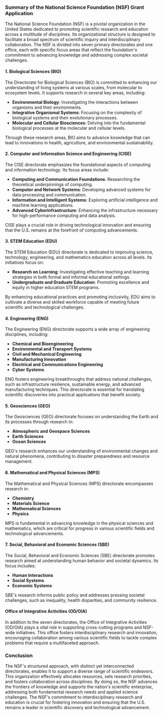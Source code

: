 ### Summary of the National Science Foundation (NSF) Grant Application

The National Science Foundation (NSF) is a pivotal organization in the United States dedicated to promoting scientific research and education across a multitude of disciplines. Its organizational structure is designed to facilitate a broad spectrum of scientific inquiry and interdisciplinary collaboration. The NSF is divided into seven primary directorates and one office, each with specific focus areas that reflect the foundation's commitment to advancing knowledge and addressing complex societal challenges.

#### 1. Biological Sciences (BIO)

The Directorate for Biological Sciences (BIO) is committed to enhancing our understanding of living systems at various scales, from molecular to ecosystem levels. It supports research in several key areas, including:

- **Environmental Biology**: Investigating the interactions between organisms and their environments.
- **Integrative Organismal Systems**: Focusing on the complexity of biological systems and their evolutionary processes.
- **Molecular and Cellular Biosciences**: Delving into the fundamental biological processes at the molecular and cellular levels.

Through these research areas, BIO aims to advance knowledge that can lead to innovations in health, agriculture, and environmental sustainability.

#### 2. Computer and Information Science and Engineering (CISE)

The CISE directorate emphasizes the foundational aspects of computing and information technology. Its focus areas include:

- **Computing and Communication Foundations**: Researching the theoretical underpinnings of computing.
- **Computer and Network Systems**: Developing advanced systems for data processing and communication.
- **Information and Intelligent Systems**: Exploring artificial intelligence and machine learning applications.
- **Advanced Cyberinfrastructure**: Enhancing the infrastructure necessary for high-performance computing and data analysis.

CISE plays a crucial role in driving technological innovation and ensuring that the U.S. remains at the forefront of computing advancements.

#### 3. STEM Education (EDU)

The STEM Education (EDU) directorate is dedicated to improving science, technology, engineering, and mathematics education across all levels. Its initiatives focus on:

- **Research on Learning**: Investigating effective teaching and learning strategies in both formal and informal educational settings.
- **Undergraduate and Graduate Education**: Promoting excellence and equity in higher education STEM programs.

By enhancing educational practices and promoting inclusivity, EDU aims to cultivate a diverse and skilled workforce capable of meeting future scientific and technological challenges.

#### 4. Engineering (ENG)

The Engineering (ENG) directorate supports a wide array of engineering disciplines, including:

- **Chemical and Bioengineering**
- **Environmental and Transport Systems**
- **Civil and Mechanical Engineering**
- **Manufacturing Innovation**
- **Electrical and Communications Engineering**
- **Cyber Systems**

ENG fosters engineering breakthroughs that address national challenges, such as infrastructure resilience, sustainable energy, and advanced manufacturing techniques. This directorate is essential for translating scientific discoveries into practical applications that benefit society.

#### 5. Geosciences (GEO)

The Geosciences (GEO) directorate focuses on understanding the Earth and its processes through research in:

- **Atmospheric and Geospace Sciences**
- **Earth Sciences**
- **Ocean Sciences**

GEO's research enhances our understanding of environmental changes and natural phenomena, contributing to disaster preparedness and resource management.

#### 6. Mathematical and Physical Sciences (MPS)

The Mathematical and Physical Sciences (MPS) directorate encompasses research in:

- **Chemistry**
- **Materials Science**
- **Mathematical Sciences**
- **Physics**

MPS is fundamental in advancing knowledge in the physical sciences and mathematics, which are critical for progress in various scientific fields and technological advancements.

#### 7. Social, Behavioral and Economic Sciences (SBE)

The Social, Behavioral and Economic Sciences (SBE) directorate promotes research aimed at understanding human behavior and societal dynamics. Its focus includes:

- **Human Interactions**
- **Social Systems**
- **Economic Systems**

SBE's research informs public policy and addresses pressing societal challenges, such as inequality, health disparities, and community resilience.

#### Office of Integrative Activities (OD/OIA)

In addition to the seven directorates, the Office of Integrative Activities (OD/OIA) plays a vital role in supporting cross-cutting programs and NSF-wide initiatives. This office fosters interdisciplinary research and innovation, encouraging collaboration among various scientific fields to tackle complex problems that require a multifaceted approach.

### Conclusion

The NSF's structured approach, with distinct yet interconnected directorates, enables it to support a diverse range of scientific endeavors. This organization effectively allocates resources, sets research priorities, and fosters collaboration across disciplines. By doing so, the NSF advances the frontiers of knowledge and supports the nation's scientific enterprise, addressing both fundamental research needs and applied science challenges. The NSF's commitment to interdisciplinary research and education is crucial for fostering innovation and ensuring that the U.S. remains a leader in scientific discovery and technological advancement.